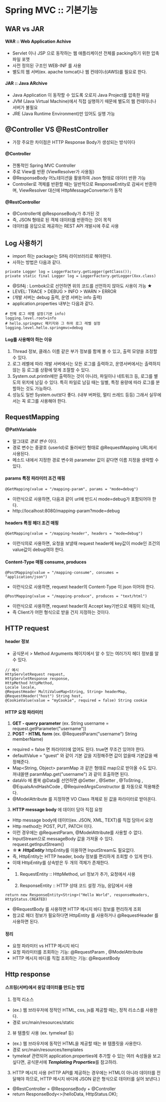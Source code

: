 # Spring MVC :: 기본기능

## WAR vs JAR
#### WAR :: Web Application Achive
- Servlet 이나 JSP 으로 동작하는 웹 애플리케이션 전체를 packing하기 위한 압축파일 포맷
- 사전 정의된 구조인 WEB-INF 를 사용
- 별도의 웹 서버(ex. apache tomcat)나 웹 컨테이너(AWS)를 필요로 한다.
#### JAR :: Java ARchive
- Java Application 이 동작할 수 있도록 오로지 Java Project를 압축한 파일
- JVM (Java Virtual Machine)에서 직접 실행하기 때문에 별도의 웹 컨테이너나 서버가 불필요
- JRE (Java Runtime Environment)만 있어도 실행 가능

## @Controller VS @RestController
- 가장 주요한 차이점은 HTTP Response Body가 생성되는 방식이다
#### @Controller
- 전통적인 Spring MVC Controller
- 주로 View를 반환 (ViewResolver가 사용됨)
- @ResponseBody 어노테이션을 활용하여 Json 형태로 데이터 반환 가능
- Controller로 객체를 반환할 때는 일반적으로 ResponseEntity로 감싸서 반환하며, ViewResolver 대신에 HttpMessageConverter가 동작
#### @RestController
- @Controller에 @ResponseBody가 추가된 것
- 즉, JSON 형태로 된 객체 데이터를 반환하는 것이 목적
- 데이터를 응답으로 제공하는 REST API 개발시에 주로 사용

## Log 사용하기
- import 하는 package는 Slf4j 라이브러리로 해야한다.
- 사하는 방법은 다음과 같다.
```
private Logger log = LoggerFactory.getLogger(getClass());
private static final Logger log = LoggerFactory.getLogger(Xxx.class)
```
- @Slf4j : Lombok으로 선언하면 위의 코드를 선언하지 않아도 사용이 가능 ★
- LEVEL: TRACE > DEBUG > INFO > WARN > ERROR
- (개발 서버는 debug 출력, 운영 서버는 info 출력)
- application.properties 내부는 다음과 같다.
```
# 전체 로그 레벨 설정(기본 info)
logging.level.root=info
# hello.springmvc 패키지와 그 하위 로그 레벨 설정
logging.level.hello.springmvc=debug
```
#### Log를 사용해야 하는 이유
1. Thread 정보, 클래스 이름 같은 부가 정보를 함께 볼 수 있고, 출력 모양을 조정할 수 있다.
2. 로그 레벨에 따라 개발 서버에서는 모든 로그를 출력하고, 운영서버에서는 출력하지 않는 등 로그를 상황에 맞게 조절할 수 있다.
3. System.out.println에만 출력하는 것이 아니라, 파일이나 네트워크 등, 로그를 별도의 위치에 남길 수 있다. 특히 파일로 남길 때는 일별, 특정 용량에 따라 로그를 분할하는 것도 가능하다.
4. 성능도 일반 System.out보다 좋다. (내부 버퍼링, 멀티 쓰레드 등등) 그래서 실무에서는 꼭 로그를 사용해야 한다.

## RequestMapping
#### @PathVariable
- 말그대로 *경로 변수* 이다.
- 경로 변수는 중괄호 {userId}로 둘러싸인 형태로 @RequestMapping URL에서 사용된다.
- 메소드 내에서 지정한 경로 변수와 parameter 값이 같다면 이름 지정을 생략할 수 있다.
#### params 특정 파라미터 조건 매핑
```
@GetMapping(value = "/mapping-param", params = "mode=debug")
```
- 이런식으로 사용하면, 다음과 같이 url에 반드시 mode=debug가 포함되어야 한다.
- http://localhost:8080/mapping-param?mode=debug
#### headers 특정 헤더 조건 매핑
```
@GetMapping(value = "/mapping-header", headers = "mode=debug")
```
- 이런식의로 사용하면, 요청을 보낼때 request header에 key값이 mode인 조건의 value값이 debug여야 한다.
#### Content-Type 매핑 consume, produces
```
@PostMapping(value = "/mapping-consume", consumes = "application/json")
```
- 이런식으로 사용하면, request header의 Content-Type 이 json 이어야 한다.
```
@PostMapping(value = "/mapping-produce", produces = "text/html")
```
- 이런식으로 사용하면, request header의 Accept key기반으로 매핑이 되는데,
- 즉 Client가 어떤 형식으로 받을 건지 지정하는 것이다.

## HTTP request
#### header 정보
- 공식문서 >  Method Arguments 페이지에서 알 수 있는 여러가지 헤더 정보를 알 수 있다.
```
// 예시
HttpServletRequest request,
HttpServletResponse response,
HttpMethod httpMethod,
Locale locale,
@RequestHeader MultiValueMap<String, String> headerMap,
@RequestHeader("host") String host,
@CookieValue(value = "myCookie", required = false) String cookie
```
#### HTTP 요청 파라미터
1. **GET - query parameter** (ex. String username = request.getParameter("username"))
2. **POST - HTML form** (ex. @RequestParam("username") String memberName)
  - required = false 면 파라미터에 없어도 된다. true면 무조건 있어야 한다.
  - defaultValue = "guest" 와 같이 기본 값을 지정해주면 값이 없을때 기본값을 배정해준다.
  - Map<String, Object> paramMap 과 같은 형태로 map으로 받아올 수도 있다. 꺼내쓸땐 paramMap.get("username") 과 같이 호출하면 된다.
  - dataVo 에 롬복 @Data를 선언하면 @Getter , @Setter , @ToString , @EqualsAndHashCode , @RequiredArgsConstructor 를 자동으로 적용해준다.
  - @ModelAttribute 를 지정하면 VO Class 객체로 된 값을 파라미터로 받아온다.
3. **HTTP message body** 에 데이터 담아 직접 요청
  - Http message body에 데이터(ex. JSON, XML, TEXT)를 직접 담아서 요청
  - Http method는 POST, PUT, PATCH 이다.
  - 이런 경우에는 @RequestParam, @ModelAttribute를 사용할 수 없다.
  - InputStream으로 messageBody 값을 가져올 수 있다. request.getInputStream()
  - ☆★ ***HttpEntity***<String> httpEntity를 이용하면 InputStream도 필요없다.
  - 즉, HttpEntity는 HTTP header, body 정보를 편리하게 조회할 수 있게 한다.
  - 이때 HttpEntity를 상속받은 두 개의 객체가 존재한다.
  - 1) RequestEntity :: HttpMethod, url 정보가 추가, 요청에서 사용
  - 2) ResponseEntity :: HTTP 상태 코드 설정 가능, 응답에서 사용
```
return new ResponseEntity<String>("Hello World", responseHeaders, HttpStatus.CREATED)
```
  - @RequestBody 를 사용하면 HTTP 메시지 바디 정보를 편리하게 조회
  -  참고로 헤더 정보가 필요하다면 HttpEntity 를 사용하거나 @RequestHeader 를 사용하면 된다.
#### 정리
- 요청 파라미터 vs HTTP 메시지 바디
- 요청 파라미터를 조회하는 기능: @RequestParam , @ModelAttribute
- HTTP 메시지 바디를 직접 조회하는 기능: @RequestBody

## Http response
#### 스프링(서버)에서 응답 데이터를 만드는 방법
1. 정적 리소스 
 - (ex.) 웹 브라우저에 정적인 HTML, css, js를 제공할 때는, 정적 리소스를 사용한다.
 - 경로 src/main/resources/static
2. 뷰 템플릿 사용 (ex. tymeleaf 등)
 - (ex.) 웹 브라우저에 동적인 HTML을 제공할 때는 뷰 템플릿을 사용한다.
 - 경로 src/main/resources/templates
 - tymeleaf 관련되어 application.properties에 추가할 수 있는 여러 속성들을 보고 싶다면, 공식문서에 ***Templating Properties***를 참고하라.
3. HTTP 메시지 사용 (HTTP API를 제공하는 경우에는 HTML이 아니라 데이터를 전달해야 하므로, HTTP 메시지 바디에 JSON 같은 형식으로 데이터를 실어 보낸다.)
 - @RestController = @ResponseBody + @Controller
 - return ResponseBody<>(helloData, HttpStatus.OK);
